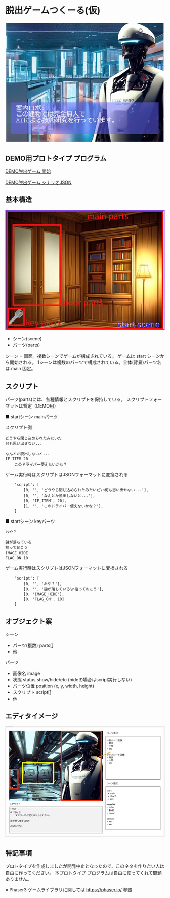 # 脱出ゲームつくーる(仮)

![](title1.jpg)

## DEMO用プロトタイプ プログラム

[DEMO脱出ゲーム 開始](https://tatenosystem.github.io/escapegame/)

[DEMO脱出ゲーム シナリオJSON](/tatenosystem/escapegame/blob/main/scenes.js)

## 基本構造

![](image1.jpg)

- シーン(scene)
- パーツ(parts)

シーン = 画面。複数シーンでゲームが構成されている。
ゲームは start シーンから開始される。
1シーンは複数のパーツで構成されている。全体(背景)パーツ名は main 固定。

## スクリプト

パーツ(parts)には、各種情報とスクリプトを保持している。
スクリプトフォーマットは暫定（DEMO用）

■ startシーン mainパーツ

スクリプト例

```
どうやら閉じ込められたみたいだ
何も思い出せない...

なんとか脱出しないと...
IF ITEM 20
    このドライバー使えないかな？
```

ゲーム実行時はスクリプトはJSONフォーマットに変換される

```
    'script': [
        [0, '', 'どうやら閉じ込められたみたいだ\n何も思い出せない...'],
        [0, '', 'なんとか脱出しないと...'],
        [0, 'IF_ITEM', 20],
        [1, '', 'このドライバー使えないかな？'],
    ]
```

■ startシーン keyパーツ

```
おや？

鍵が落ちている
拾っておこう
IMAGE_HIDE
FLAG_ON 10
```

ゲーム実行時はスクリプトはJSONフォーマットに変換される

```
    'script': [
        [0, '', 'おや？'],
        [0, '', '鍵が落ちている\n拾っておこう'],
        [0, 'IMAGE_HIDE'],
        [0, 'FLAG_ON', 10]
    ]
```

## オブジェクト案

シーン

- パーツ(複数) parts[]
- 他

パーツ

- 画像名 image
- 状態 status show/hide/etc (hideの場合はscript実行しない)
- パーツ位置 position (x, y, width, height)
- スクリプト script[]
- 他

## エディタイメージ

![](editor.jpg)

## 特記事項

プロトタイプを作成しましたが開発中止となったので、このネタを作りたい人は自由に作ってください。
本プロトタイプ プログラムは自由に使ってくれて問題ありません。

※ Phaser3 ゲームライブラリに関しては https://phaser.io/ 参照
